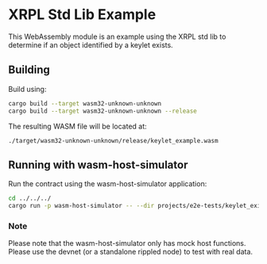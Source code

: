 # XRPL Std Lib Example

This WebAssembly module is an example using the XRPL std lib to determine if an object identified by a keylet exists.

## Building

Build using:

```bash
cargo build --target wasm32-unknown-unknown
cargo build --target wasm32-unknown-unknown --release
```

The resulting WASM file will be located at:

```
./target/wasm32-unknown-unknown/release/keylet_example.wasm
```

## Running with wasm-host-simulator

Run the contract using the wasm-host-simulator application:

```bash
cd ../../../
cargo run -p wasm-host-simulator -- --dir projects/e2e-tests/keylet_exists --project keylet_exists
```

### Note

Please note that the wasm-host-simulator only has mock host functions. Please use the devnet (or a standalone rippled node) to
test with real data.
